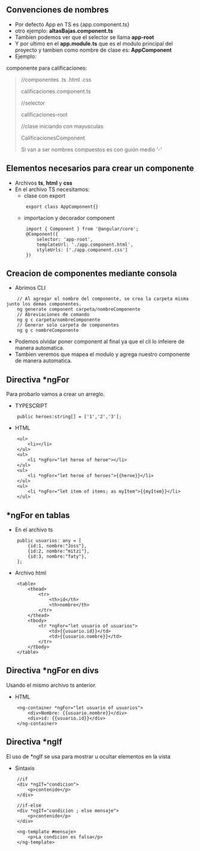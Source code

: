 ## Convenciones de nombres
- Por defecto App en TS es {app.component.ts} 
- otro ejemplo: **altasBajas.component.ts**
- Tambien podemos ver que el selector se llama **app-root**
- Y por ultimo en el **app.module.ts** que es el modulo principal del proyecto y tambien como nombre de clase es: **AppComponent**
- Ejemplo:

componente para calificaciones:
> //componentes .ts .html .css
> 
> calificaciones.component.ts
> 
> //selector
> 
> calificaciones-root
> 
> //clase iniciando con mayusculas
> 
> CalificacionesComponent
> 
> Si van a ser nombres compuestos es con guión medio '-'
## Elementos necesarios para crear un componente
- Archivos **ts**, **html** y **css**
- En el archivo TS necesitamos:
    - clase con export
    ```
        export class AppComponent{}
    ```
    - importacion y decorador component 
    ```
        import { Component } from '@angular/core';
        @Component({
            selector: 'app-root',
            templateUrl: './app.component.html',
            styleUrls: ['./app.component.css']
        })
    ```
## Creacion de componentes mediante consola
- Abrimos CLI
```
    // Al agregar el nombre del componente, se crea la carpeta misma junto los demas componentes.
    ng generate component carpeta/nombreComponente
    // Abreviaciones de comando
    ng g c carpeta/nombreComponente
    // Generar solo carpeta de componentes
    ng g c nombreComponente
```
- Podemos olvidar poner component al final ya que el cli lo infeiere de manera automatica.
- Tambien veremos que mapea el modulo y agrega nuestro componente de manera automatica.
## Directiva *ngFor
Para probarlo vamos a crear un arreglo.
- TYPESCRIPT
```
    public heroes:string[] = ['1','2','3'];
```
    
- HTML
```
    <ul>
        <li></li>
    </ul>
    <ul>
        <li *ngFor="let heroe of heroe"></li>
    </ul>
    <ul>
        <li *ngFor="let heroe of heroes">{{heroe}}</li>
    </ul>
    <ul>
        <li *ngFor="let item of items; as myItem">{{myItem}}</li>
    </ul>
```

## *ngFor en tablas
- En el archivo ts
```
    public usuarios: any = [
        {id:1, nombre:"Joss"},
        {id:2, nombre:"mitzi"},
        {id:3, nombre:"faty"},
    ];
```

- Archivo html
```
    <table>
        <thead>
            <tr>
                <th>id</th>
                <th>nombre</th>
            </tr>
        </thead>
        <tbody>
            <tr *ngFor="let usuario of usuarios">
                <td>{{usuario.id}}</td>
                <td>{{usuario.nombre}}</td>
            </tr>
        </tbody>
    </table>
```

## Directiva *ngFor en divs
Usando el mismo archivo ts anterior.
- HTML
```
    <ng-container *ngFor="let usuario of usuarios">
        <div>Nombre: {{usuario.nombre}}</div>
        <div>id: {{usuario.id}}</div>
    </ng-container>
```

## Directiva *ngIf
El uso de *ngIf se usa para mostrar u ocultar elementos en la vista
- Sintaxis
```
    //if
    <div *ngIf="condicion">
        <p>contenido</p>
    </div>

    //if-else
    <div *ngIf="condicion ; else mensaje">
        <p>contenido</p>
    </div>

    <ng-template #mensaje>
        <p>La condicion es falsa</p>
    </ng-template>
```